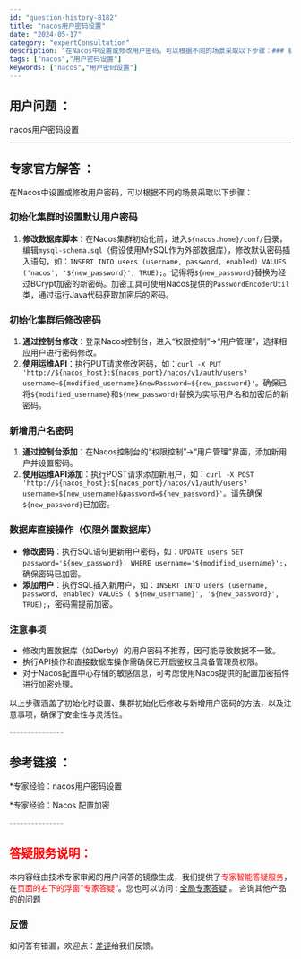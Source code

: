 ```yaml
---
id: "question-history-8182"
title: "nacos用户密码设置"
date: "2024-05-17"
category: "expertConsultation"
description: "在Nacos中设置或修改用户密码，可以根据不同的场景采取以下步骤：### 初始化集群时设置默认用户密码1. **修改数据库脚本**：在Nacos集群初始化前，进入`$nacos.home/conf/`目录，编辑`mysql-schema.sql`（假设使用MySQL作为外部数据库），修改默认密码插入"
tags: ["nacos","用户密码设置"]
keywords: ["nacos","用户密码设置"]
---
```


## 用户问题 ： 
 nacos用户密码设置  

---------------
## 专家官方解答 ：

在Nacos中设置或修改用户密码，可以根据不同的场景采取以下步骤：

### 初始化集群时设置默认用户密码
1. **修改数据库脚本**：在Nacos集群初始化前，进入`${nacos.home}/conf/`目录，编辑`mysql-schema.sql`（假设使用MySQL作为外部数据库），修改默认密码插入语句，如：`INSERT INTO users (username, password, enabled) VALUES ('nacos', '${new_password}', TRUE);`。记得将`${new_password}`替换为经过BCrypt加密的新密码。加密工具可使用Nacos提供的`PasswordEncoderUtil`类，通过运行Java代码获取加密后的密码。

### 初始化集群后修改密码
1. **通过控制台修改**：登录Nacos控制台，进入“权限控制”->“用户管理”，选择相应用户进行密码修改。
2. **使用运维API**：执行PUT请求修改密码，如：`curl -X PUT 'http://${nacos_host}:${nacos_port}/nacos/v1/auth/users?username=${modified_username}&newPassword=${new_password}'`。确保已将`${modified_username}`和`${new_password}`替换为实际用户名和加密后的新密码。

### 新增用户名密码
1. **通过控制台添加**：在Nacos控制台的“权限控制”->“用户管理”界面，添加新用户并设置密码。
2. **使用运维API添加**：执行POST请求添加新用户，如：`curl -X POST 'http://${nacos_host}:${nacos_port}/nacos/v1/auth/users?username=${new_username}&password=${new_password}'`。请先确保`${new_password}`已加密。

### 数据库直接操作（仅限外置数据库）
- **修改密码**：执行SQL语句更新用户密码，如：`UPDATE users SET password='${new_password}' WHERE username='${modified_username}';`，确保密码已加密。
- **添加用户**：执行SQL插入新用户，如：`INSERT INTO users (username, password, enabled) VALUES ('${new_username}', '${new_password}', TRUE);`，密码需提前加密。

### 注意事项
- 修改内置数据库（如Derby）的用户密码不推荐，因可能导致数据不一致。
- 执行API操作和直接数据库操作需确保已开启鉴权且具备管理员权限。
- 对于Nacos配置中心存储的敏感信息，可考虑使用Nacos提供的配置加密插件进行加密处理。

以上步骤涵盖了初始化时设置、集群初始化后修改与新增用户密码的方法，以及注意事项，确保了安全性与灵活性。


<font color="#949494">---------------</font> 


## 参考链接 ：

*专家经验：nacos用户密码设置 
 
 *专家经验：Nacos 配置加密 


 <font color="#949494">---------------</font> 
 


## <font color="#FF0000">答疑服务说明：</font> 

本内容经由技术专家审阅的用户问答的镜像生成，我们提供了<font color="#FF0000">专家智能答疑服务</font>，在<font color="#FF0000">页面的右下的浮窗”专家答疑“</font>。您也可以访问 : [全局专家答疑](https://answer.opensource.alibaba.com/docs/intro) 。 咨询其他产品的的问题

### 反馈
如问答有错漏，欢迎点：[差评](https://ai.nacos.io/user/feedbackByEnhancerGradePOJOID?enhancerGradePOJOId=13542)给我们反馈。
